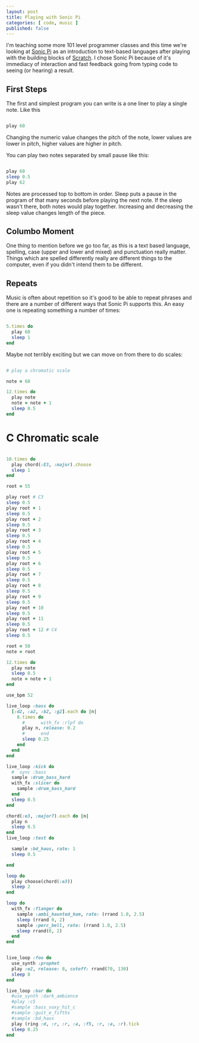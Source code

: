 ```yaml
---
layout: post
title: Playing with Sonic Pi
categories: [ code, music ]
published: false
---
```


I'm teaching some more 101 level programmer classes and this time we're looking at <a href="http://sonic-pi.net/">Sonic Pi</a> as an introduction to text-based languages after playing with the building blocks of <a href="http://scratch.mit.edu/">Scratch</a>. I chose Sonic Pi because of it's immediacy of interaction and fast feedback going from typing code to seeing (or hearing) a result.


## First Steps

The first and simplest program you can write is a one liner to play a single note. Like this

```ruby

play 60

```

Changing the numeric value changes the pitch of the note, lower values are lower in pitch, higher values are higher in pitch.

You can play two notes separated by small pause like this:

```ruby

play 60
sleep 0.5
play 62

```

Notes are processed top to bottom in order. Sleep puts a pause in the program of that many seconds before playing the next note. If the sleep wasn't there, both notes would play together. Increasing and decreasing the sleep value changes length of the piece.

## Columbo Moment

One thing to mention before we go too far, as this is a text based language, spelling, case (upper and lower and mixed) and punctuation really matter. Things which are spelled differently really are different things to the computer, even if you didn't intend them to be different.


## Repeats

Music is often about repetition so it's good to be able to repeat phrases and there are a number of different ways that Sonic Pi supports this. An easy one is repeating something a number of times:

```ruby

5.times do
  play 60
  sleep 1
end

```

Maybe not terribly exciting but we can move on from there to do scales:

```ruby

# play a chromatic scale

note = 60

12.times do
  play note
  note = note + 1
  sleep 0.5
end

```

# C Chromatic scale

```ruby

10.times do
  play chord(:E3, :major).choose
  sleep 1
end

root = 55

play root # C3
sleep 0.5
play root + 1
sleep 0.5
play root + 2
sleep 0.5
play root + 3
sleep 0.5
play root + 4
sleep 0.5
play root + 5
sleep 0.5
play root + 6
sleep 0.5
play root + 7
sleep 0.5
play root + 8
sleep 0.5
play root + 9
sleep 0.5
play root + 10
sleep 0.5
play root + 11
sleep 0.5
play root + 12 # C4
sleep 0.5

root = 50
note = root

12.times do
  play note
  sleep 0.5
  note = note + 1
end

```

```ruby
use_bpm 52

live_loop :bass do
  [:d2, :a2, :b2, :g2].each do |n|
    8.times do
      #      with_fx :rlpf do
      play n, release: 0.2
      #      end
      sleep 0.25
    end
  end
end

live_loop :kick do
  #  sync :bass
  sample :drum_bass_hard
  with_fx :slicer do
    sample :drum_bass_hard
  end
  sleep 0.5
end

chord(:e3, :major7).each do |n|
  play n
  sleep 0.5
end
live_loop :test do

  sample :bd_haus, rate: 1
  sleep 0.5

end

loop do
  play choose(chord(:e3))
  sleep 2
end

loop do
  with_fx :flanger do
    sample :ambi_haunted_hum, rate: (rrand 1.0, 2.5)
    sleep (rrand 0, 2)
    sample :perc_bell, rate: (rrand 1.0, 2.5)
    sleep rrand(0, 2)
  end
end


live_loop :foo do
  use_synth :prophet
  play :e2, release: 8, cutoff: rrand(70, 130)
  sleep 8
end

live_loop :bar do
  #use_synth :dark_ambience
  #play :c5
  #sample :bass_voxy_hit_c
  #sample :guit_e_fifths
  #sample :bd_haus
  play (ring :d, :r, :r, :a, :f5, :r, :a, :r).tick
  sleep 0.25
end

```
